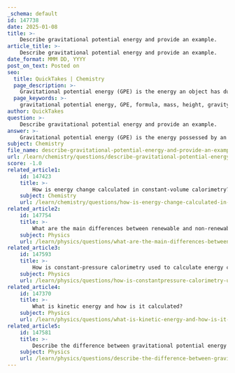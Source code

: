 ```yaml
---
_schema: default
id: 147738
date: 2025-01-08
title: >-
    Describe gravitational potential energy and provide an example.
article_title: >-
    Describe gravitational potential energy and provide an example.
date_format: MMM DD, YYYY
post_on_text: Posted on
seo:
  title: QuickTakes | Chemistry
  page_description: >-
    Gravitational potential energy (GPE) is the energy an object has due to its position in a gravitational field, determined by its mass and height above a reference point, with applications in various engineering and physical systems.
  page_keywords: >-
    gravitational potential energy, GPE, formula, mass, height, gravity, energy conversion, example, real-world applications, hydroelectric power, engineering, physics, energy calculation
author: QuickTakes
question: >-
    Describe gravitational potential energy and provide an example.
answer: >-
    Gravitational potential energy (GPE) is the energy possessed by an object due to its position in a gravitational field. It is directly related to the height of the object above a reference point, typically the ground, and the mass of the object. The formula for calculating gravitational potential energy is given by:\n\n$$\nE_p = m \cdot g \cdot h\n$$\n\nwhere:\n- $E_p$ is the gravitational potential energy,\n- $m$ is the mass of the object (in kilograms),\n- $g$ is the acceleration due to gravity (approximately $9.81 \, \text{m/s}^2$ on the surface of the Earth),\n- $h$ is the height of the object above the reference point (in meters).\n\n### Example of Gravitational Potential Energy\n\nConsider a scenario where a crane lifts a mass of 75 kg to a height of 8 meters. To calculate the gravitational potential energy of the mass at that height, we can use the formula:\n\n1. **Identify the values**:\n   - Mass ($m$) = 75 kg\n   - Height ($h$) = 8 m\n   - Acceleration due to gravity ($g$) = $9.81 \, \text{m/s}^2$\n\n2. **Substitute the values into the formula**:\n   $$\n   E_p = 75 \, \text{kg} \cdot 9.81 \, \text{m/s}^2 \cdot 8 \, \text{m}\n   $$\n\n3. **Calculate**:\n   $$\n   E_p = 75 \cdot 9.81 \cdot 8 = 5886 \, \text{J}\n   $$\n\nThus, the gravitational potential energy of the mass when lifted to a height of 8 meters is 5886 joules.\n\n### Real-World Applications\n\nGravitational potential energy is a crucial concept in various real-world applications. For instance, in hydroelectric power plants, water stored at a height in a dam possesses gravitational potential energy, which is converted into kinetic energy as it flows down, driving turbines to generate electricity. Another example is bungee jumping, where the jumper's potential energy at the peak of the jump is converted into kinetic energy as they fall, and then back into potential energy as they rebound upwards.\n\nUnderstanding gravitational potential energy helps in designing systems that utilize this energy effectively, such as roller coasters, water towers, and various engineering structures.
subject: Chemistry
file_name: describe-gravitational-potential-energy-and-provide-an-example.md
url: /learn/chemistry/questions/describe-gravitational-potential-energy-and-provide-an-example
score: -1.0
related_article1:
    id: 147423
    title: >-
        How is energy change calculated in constant-volume calorimetry?
    subject: Chemistry
    url: /learn/chemistry/questions/how-is-energy-change-calculated-in-constantvolume-calorimetry
related_article2:
    id: 147754
    title: >-
        What are the main differences between renewable and non-renewable energy sources?
    subject: Physics
    url: /learn/physics/questions/what-are-the-main-differences-between-renewable-and-nonrenewable-energy-sources
related_article3:
    id: 147593
    title: >-
        How is constant-pressure calorimetry used to calculate energy changes?
    subject: Physics
    url: /learn/physics/questions/how-is-constantpressure-calorimetry-used-to-calculate-energy-changes
related_article4:
    id: 147370
    title: >-
        What is kinetic energy and how is it calculated?
    subject: Physics
    url: /learn/physics/questions/what-is-kinetic-energy-and-how-is-it-calculated
related_article5:
    id: 147581
    title: >-
        Describe the difference between gravitational potential energy and electrical potential energy.
    subject: Physics
    url: /learn/physics/questions/describe-the-difference-between-gravitational-potential-energy-and-electrical-potential-energy
---
```


&nbsp;